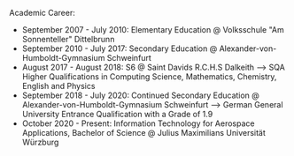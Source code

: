 

<!---
KonstantinWinkel/KonstantinWinkel is a ✨ special ✨ repository because its `README.md` (this file) appears on your GitHub profile.
You can click the Preview link to take a look at your changes.
- 👋 Hi, I’m @KonstantinWinkel
- 👀 I’m interested in anything going into space 
- 🌱 I’m currently learning ...
- 💞️ I’m looking to collaborate on ...
- 📫 How to reach me ...
--->

Academic Career:
- September 2007 - July 2010: Elementary Education @ Volksschule "Am Sonnenteller" Dittelbrunn
- September 2010 - July 2017: Secondary Education @ Alexander-von-Humboldt-Gymnasium Schweinfurt
- August 2017 - August 2018: S6 @ Saint Davids R.C.H.S Dalkeith
  --> SQA Higher Qualifications in Computing Science, Mathematics, Chemistry, English and Physics
- September 2018 - July 2020: Continued Secondary Education @ Alexander-von-Humboldt-Gymnasium Schweinfurt
  --> German General University Entrance Qualification with a Grade of 1.9
- October 2020 - Present: Information Technology for Aerospace Applications, Bachelor of Science @ Julius Maximilians Universität Würzburg
